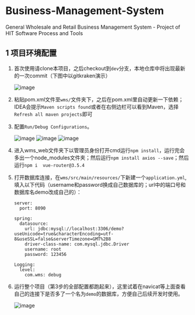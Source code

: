 # Business-Management-System

General Wholesale and Retail Business Management System - Project of HIT Software Process and Tools

## 1 项目环境配置

1. 首次使用请clone本项目，之后checkout到`dev`分支，本地仓库中将出现最新的一次commit（下图中以gitkraken演示）

   ![image](https://user-images.githubusercontent.com/78716774/201571278-4239636a-c443-4e8c-ba72-601f3cc64807.png)

2. 粘贴pom.xml文件至`wms/`文件夹下，之后在pom.xml里自动更新一下依赖；IDEA会提示`Maven scripts found`或者在右侧边栏可以看到Maven，选择`Refresh all maven projects`即可

3. 配置`Run/Debug Configurations`。

   ![image](https://user-images.githubusercontent.com/78716774/201572357-73c7b3f5-57c0-4979-b7dc-d7dfa94279f9.png)
   ![image](https://user-images.githubusercontent.com/78716774/201572369-5085c95e-f8c6-484b-8950-6068e08ad84e.png)
   ![image](https://user-images.githubusercontent.com/78716774/201686116-22e610ca-6d5b-4ba0-ab80-7dc10d768f30.png)


4. 进入wms_web文件夹下以管理员身份打开cmd运行`npm install`，运行完会多出一个node_modules文件夹；然后运行`npm install axios --save`；然后运行`npm i 
   vue-router@3.5.4`

5. 打开数据库连接，在`wms/src/main/resources/`下新建一个`application.yml`,填入以下代码（username和password换成自己数据库的；url中的端口号和数据库名demo改成自己的）：
   ```
   server:
     port: 8090
   
   spring:
     datasource:
       url: jdbc:mysql://localhost:3306/demo?useUnicode=true&characterEncoding=utf-8&useSSL=false&serverTimezone=GMT%2B8
       driver-class-name: com.mysql.jdbc.Driver
       username: root
       password: 123456
   
   Logging:
     level:
       com.wms: debug
   ```

6. 运行整个项目（第3步的全部配置都跑起来），这里试着在navicat等上面查看自己的连接下是否多了一个名为`demo`的数据库，方便自己后续开发时使用。

   ![image](https://user-images.githubusercontent.com/78716774/201687832-516b1173-8048-4f54-a3d9-4be96f472aaf.png)
